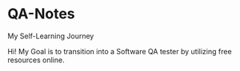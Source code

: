 # QA-Notes
My Self-Learning Journey 

Hi! My Goal is to transition into a Software QA tester by utilizing free resources online.
